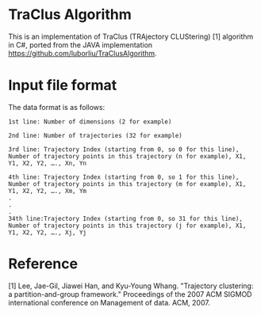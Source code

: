 # TraClus Algorithm

This is an implementation of TraClus (TRAjectory CLUStering) [1] algorithm in C#, ported from the JAVA implementation https://github.com/luborliu/TraClusAlgorithm.


# Input file format


The data format is as follows:

    1st line: Number of dimensions (2 for example)

    2nd line: Number of trajectories (32 for example)

    3rd line: Trajectory Index (starting from 0, so 0 for this line), Number of trajectory points in this trajectory (n for example), X1, Y1, X2, Y2, …., Xn, Yn

    4th line: Trajectory Index (starting from 0, so 1 for this line), Number of trajectory points in this trajectory (m for example), X1, Y1, X2, Y2, …., Xm, Ym
    .
    .
    .
    34th line:Trajectory Index (starting from 0, so 31 for this line), Number of trajectory points in this trajectory (j for example), X1, Y1, X2, Y2, …., Xj, Yj



# Reference


[1] Lee, Jae-Gil, Jiawei Han, and Kyu-Young Whang. "Trajectory clustering: a partition-and-group framework."
Proceedings of the 2007 ACM SIGMOD international conference on Management of data. ACM, 2007.

